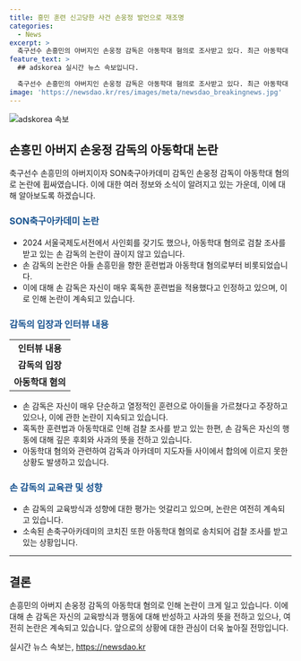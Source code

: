 ```yaml
---
title: 흥민 훈련 신고당한 사건 손웅정 발언으로 재조명
categories:
  - News
excerpt: >
  축구선수 손흥민의 아버지인 손웅정 감독은 아동학대 혐의로 조사받고 있다. 최근 아동학대 관련 사건으로 송치된 SON축구아카데미 코치진들도 검찰 수사를 받고 있다. 손 감독의 혹독한 훈련법과 아들에 대한 훈육 방식에 대한 논란이 일고 있다. 이에 대해 손 감독은 아이들에 대한 사랑이 전제되지 않은 언행은 없었다고 주장했으나, 일부 아동들이 심한 욕설과 체벌을 받았다고 주장하며 논란이 계속되고 있다.
feature_text: >
  ## adskorea 실시간 뉴스 속보입니다.

  축구선수 손흥민의 아버지인 손웅정 감독은 아동학대 혐의로 조사받고 있다. 최근 아동학대 관련 사건으로 송치된 SON축구아카데미 코치진들도 검찰 수사를 받고 있다. 손 감독의 혹독한 훈련법과 아들에 대한 훈육 방식에 대한 논란이 일고 있다. 이에 대해 손 감독은 아이들에 대한 사랑이 전제되지 않은 언행은 없었다고 주장했으나, 일부 아동들이 심한 욕설과 체벌을 받았다고 주장하며 논란이 계속되고 있다.
image: 'https://newsdao.kr/res/images/meta/newsdao_breakingnews.jpg'
---
```


<p><img src="https://newsdao.kr/res/images/meta/newsdao_breakingnews.jpg" alt="adskorea 속보" /></p>

<h2 data-ke-size="size26">손흥민 아버지 손웅정 감독의 아동학대 논란</h2>

<p data-ke-size="size16">축구선수 손흥민의 아버지이자 SON축구아카데미 감독인 손웅정 감독이 아동학대 혐의로 논란에 휩싸였습니다. 이에 대한 여러 정보와 소식이 알려지고 있는 가운데, 이에 대해 알아보도록 하겠습니다.</p>

<h3><b><span style="color: #1a5490;">SON축구아카데미 논란</span></b></h3>

<ul>
    <li>2024 서울국제도서전에서 사인회를 갖기도 했으나, 아동학대 혐의로 검찰 조사를 받고 있는 손 감독의 논란이 끊이지 않고 있습니다.</li>
    <li>손 감독의 논란은 아들 손흥민을 향한 훈련법과 아동학대 혐의로부터 비롯되었습니다.</li>
    <li>이에 대해 손 감독은 자신이 매우 혹독한 훈련법을 적용했다고 인정하고 있으며, 이로 인해 논란이 계속되고 있습니다.</li>
</ul>

<h3><b><span style="color: #1a5490;">감독의 입장과 인터뷰 내용</span></b></h3>

<table>
    <tr>
        <td style="text-align: center; height: 17px;"><b>인터뷰 내용</b></td>
    </tr>
    <tr>
        <td style="text-align: center; height: 17px;"><b>감독의 입장</b></td>
    </tr>
    <tr>
        <td style="text-align: center; height: 17px;"><b>아동학대 혐의</b></td>
    </tr>
</table>

<ul>
    <li>손 감독은 자신이 매우 단순하고 열정적인 훈련으로 아이들을 가르쳤다고 주장하고 있으나, 이에 관한 논란이 지속되고 있습니다.</li>
    <li>혹독한 훈련법과 아동학대로 인해 검찰 조사를 받고 있는 한편, 손 감독은 자신의 행동에 대해 깊은 후회와 사과의 뜻을 전하고 있습니다.</li>
    <li>아동학대 혐의와 관련하여 감독과 아카데미 지도자들 사이에서 합의에 이르지 못한 상황도 발생하고 있습니다.</li>
</ul>

<h3><b><span style="color: #1a5490;">손 감독의 교육관 및 성향</span></b></h3>

<ul>
    <li>손 감독의 교육방식과 성향에 대한 평가는 엇갈리고 있으며, 논란은 여전히 계속되고 있습니다.</li>
    <li>소속된 손축구아카데미의 코치진 또한 아동학대 혐의로 송치되어 검찰 조사를 받고 있는 상황입니다.</li>
</ul>

<hr>

<h2 data-ke-size="size26">결론</h2>

<p data-ke-size="size16">손흥민의 아버지 손웅정 감독의 아동학대 혐의로 인해 논란이 크게 일고 있습니다. 이에 대해 손 감독은 자신의 교육방식과 행동에 대해 반성하고 사과의 뜻을 전하고 있으나, 여전히 논란은 계속되고 있습니다. 앞으로의 상황에 대한 관심이 더욱 높아질 전망입니다.</p>
실시간 뉴스 속보는, <a href="https://newsdao.kr" rel="dofollow">https://newsdao.kr</a>


